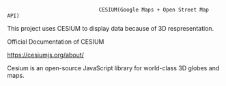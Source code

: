                                   CESIUM(Google Maps + Open Street Map API)

This project uses CESIUM to display data because of 3D respresentation.

Official Documentation of CESIUM

https://cesiumjs.org/about/

Cesium is an open-source JavaScript library for world-class 3D globes and maps.



